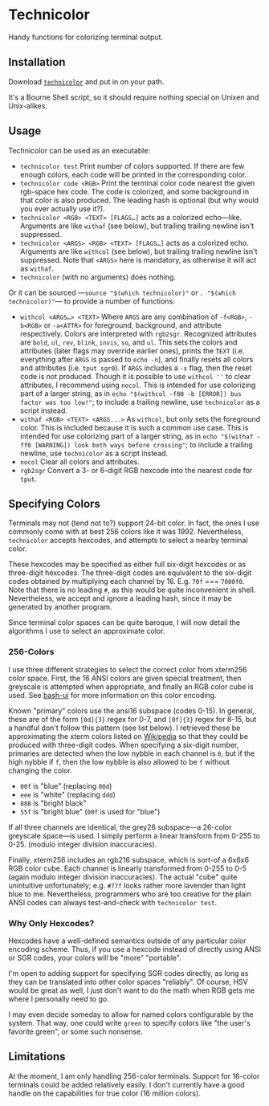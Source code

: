 # Technicolor

Handy functions for colorizing terminal output.

## Installation

Download [`technicolor`](technicolor) and put in on your path.

It's a Bourne Shell script, so it should require nothing special on Unixen and Unix-alikes.

## Usage

Technicolor can be used as an executable:

  * `technicolor test` Print number of colors supported.
    If there are few enough colors, each code will be printed in the corresponding color.
  * `technicolor code <RGB>` Print the terminal color code nearest the given rgb-space hex code.
    The code is colorized, and some background in that color is also produced.
    The leading hash is optional (but why would you ever actually use it?).
  * `technicolor <RGB> <TEXT> [FLAGS…]` acts as a colorized echo—like.
      Arguments are like `withaf` (see below), but trailing trailing newline isn't suppressed.
  * `technicolor <ARGS> <RGB> <TEXT> [FLAGS…]` acts as a colorized echo.
      Arguments are like `withcol` (see below), but trailing trailing newline isn't suppressed.
    Note that `<ARGS>` here is mandatory, as otherwise it will act as `withaf`.
  * `technicolor` (with no arguments) does nothing.


Or it can be sourced
    —`source "$(which technicolor)"` or `. "$(which technicolor)"`—
    to provide a number of functions:

  * `withcol <ARGS…> <TEXT>`
        Where `ARGS` are any combination of `-f<RGB>`, `-b<RGB>` or `-a<ATTR>`
        for foreground, background, and attribute respectively.
        Colors are interpreted with `rgb2sgr`.
        Recognized attributes are `bold`, `ul`, `rev`, `blink`, `invis`, `so`, and `ul`.
        This sets the colors and attributes (later flags may override earlier ones),
            prints the `TEXT` (i.e. everything after `ARGS` is passed to `echo -n`),
            and finally resets all colors and attributes (i.e. `tput sgr0`).
        If `ARGS` includes a `-s` flag, then the reset code is not produced.
        Though it is possible to use `withcol ''` to clear attributes, I recommend using `nocol`.
    This is intended for use colorizing part of a larger string,
      as in `echo "$(withcol -f00 -b [ERROR]) bus factor was too low!"`;
      to include a trailing newline, use `technicolor` as a script instead.
  * `withaf <RGB> <TEXT> <ARGS...>`
    As `withcol`, but only sets the foreground color.
    This is included because it is such a common use case.
    This is intended for use colorizing part of a larger string,
      as in `echo "$(withaf -ff0 [WARNING]) look both ways before crossing"`;
      to include a trailing newline, use `technicolor` as a script instead.
  * `nocol` Clear all colors and attributes.
  * `rgb2sgr` Convert a 3- or 6-digit RGB hexcode into the nearest code for `tput`.

## Specifying Colors

Terminals may not (tend not to?) support 24-bit color.
In fact, the ones I use commonly come with at best 256 colors like it was 1992.
Nevertheless, `technicolor` accepts hexcodes, and attempts to select a nearby
  terminal color.

These hexcodes may be specified as either full six-digit hexcodes or as three-digit hexcodes.
The three-digit codes are equivalent to the six-digit codes obtained by multiplying each channel by 16.
E.g. `70f` === `7000f0`.
Note that there is no leading `#`, as this would be quite inconvenient in shell.
Nevertheless, we accept and ignore a leading hash, since it may be generated by another program.

Since terminal color spaces can be quite baroque, I will now detail the algorithms
I use to select an approximate color.

### 256-Colors

I use three different strategies to select the correct color from xterm256 color space.
First, the 16 ANSI colors are given special treatment,
  then greyscale is attempted when appropriate,
  and finally an RGB color cube is used.
See [bash-ui](https://github.com/chadj2/bash-ui/blob/master/COLORS.md#xterm-colorspaces)
for more information on this color encoding.

Known "primary" colors use the ansi16 subspace (codes 0-15).
In general, these are of the form `[0d]{3}` regex for 0-7,
and `[0f]{3}` regex for 8-15,
but a handful don't follow this pattern (see list below).
I retrieved these be approximating the xterm colors listed on
[Wikipedia](https://en.wikipedia.org/wiki/ANSI_escape_code#Colors)
so that they could be produced with three-digit codes.
When specifying a six-digit number, primaries are detected when
  the low nybble in each channel is `0`,
  but if the high nybble if `f`, then the low nybble is also allowed to be `f`
  without changing the color.

  * `00f` is "blue" (replacing `00d`)
  * `eee` is "white" (replacing `ddd`)
  * `888` is "bright black"
  * `55f` is "bright blue" (`00f` is used for "blue")

If all three channels are identical, the grey26 subspace—a 26-color greyscale space—is used.
I simply perform a linear transform from 0-255 to 0-25. (modulo integer division inaccuracies).

Finally, xterm256 includes an rgb216 subspace, which is sort-of a 6x6x6 RGB color cube.
Each channel is linearly transformed from 0-255 to 0-5 (again modulo integer division inaccuracies).
The actual "cube" quite unintuitive unfortunately; e.g. `#77f` looks rather more lavender than light blue to me.
Nevertheless, programmers who are too creative for the plain ANSI codes can always test-and-check with `technicolor test`.

### Why Only Hexcodes?

Hexcodes have a well-defined semantics outside of any particular color encoding scheme.
Thus, if you use a hexcode instead of directly using ANSI or SGR codes,
  your colors will be "more" "portable".

I'm open to adding support for specifying SGR codes directly,
  as long as they can be translated into other color spaces "reliably".
Of course, HSV would be great as well, I just don't want to do the math
  when RGB gets me where I personally need to go.

I may even decide someday to allow for named colors configurable by the system.
That way, one could write `green` to specify colors like "the user's favorite green", or some such nonsense.


## Limitations

At the moment, I am only handling 256-color terminals.
Support for 16-color terminals could be added relatively easily.
I don't currently have a good handle on the capabilities for true color (16 million colors).

